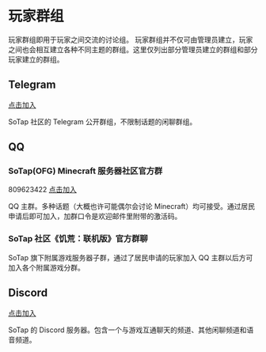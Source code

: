 # 玩家群组

玩家群组即用于玩家之间交流的讨论组。
玩家群组并不仅可由管理员建立，玩家之间也会相互建立各种不同主题的群组。这里仅列出部分管理员建立的群组和部分玩家建立的群组。

## Telegram

[点击加入](//t.me/sotap_windfall)

SoTap 社区的 Telegram 公开群组，不限制话题的闲聊群组。

## QQ

### SoTap(OFG) Minecraft 服务器社区官方群

809623422 [点击加入](//shang.qq.com/wpa/qunwpa?idkey=b2668c62484e3d5c400131ae4a688088113dbc1b5b63b18a4bb75749edac99e7)

QQ 主群。多种话题（大概也许可能偶尔会讨论 Minecraft）均可接受。通过居民申请后即可加入，加群口令是欢迎邮件里附带的激活码。

### SoTap 社区《饥荒：联机版》官方群聊

SoTap 旗下附属游戏服务器子群，通过了居民申请的玩家加入 QQ 主群以后方可加入各个附属游戏分群。

## Discord

[点击加入](https://discord.gg/WfEbx6D)

SoTap 的 Discord 服务器。包含一个与游戏互通聊天的频道、其他闲聊频道和语音频道。

